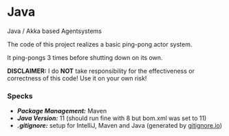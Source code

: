 Java
===

Java / Akka based Agentsystems

The code of this project realizes a basic ping-pong actor system.

It ping-pongs 3 times before shutting down on its own.

**DISCLAIMER:** I do **NOT** take responsibility for the effectiveness or correctness of this code!
Use it on your own risk!

### Specks
* ***Package Management:*** Maven
* ***Java Version:*** 11 (should run fine with 8 but bom.xml was set to 11)
* ***.gitignore:*** setup for IntelliJ, Maven and Java (generated by [gitignore.io](https://gitignore.io))
